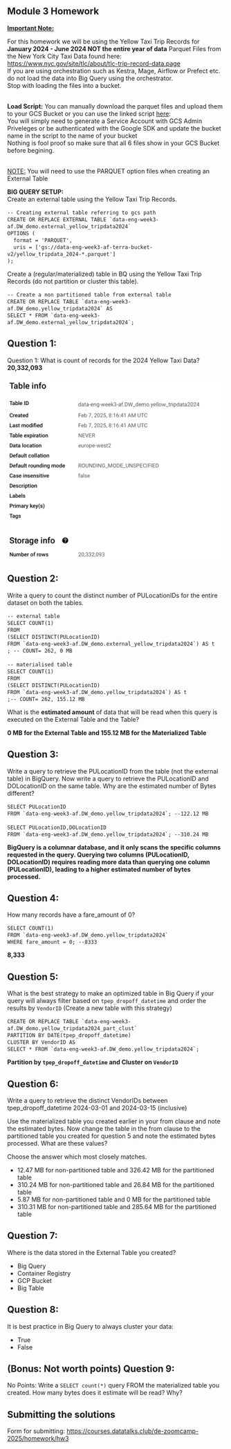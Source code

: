 ## Module 3 Homework
<b><u>Important Note:</b></u> <p> For this homework we will be using the Yellow Taxi Trip Records for **January 2024 - June 2024 NOT the entire year of data** 
Parquet Files from the New York
City Taxi Data found here: </br> https://www.nyc.gov/site/tlc/about/tlc-trip-record-data.page </br>
If you are using orchestration such as Kestra, Mage, Airflow or Prefect etc. do not load the data into Big Query using the orchestrator.</br> 
Stop with loading the files into a bucket. </br></br>

**Load Script:** You can manually download the parquet files and upload them to your GCS Bucket or you can use the linked script [here](./load_yellow_taxi_data.py):<br>
You will simply need to generate a Service Account with GCS Admin Priveleges or be authenticated with the Google SDK and update the bucket name in the script to the name of your bucket<br>
Nothing is fool proof so make sure that all 6 files show in your GCS Bucket before begining.</br><br>

<u>NOTE:</u> You will need to use the PARQUET option files when creating an External Table</br>

<b>BIG QUERY SETUP:</b></br>
Create an external table using the Yellow Taxi Trip Records. </br>

```
-- Creating external table referring to gcs path
CREATE OR REPLACE EXTERNAL TABLE `data-eng-week3-af.DW_demo.external_yellow_tripdata2024`
OPTIONS (
  format = 'PARQUET',
  uris = ['gs://data-eng-week3-af-terra-bucket-v2/yellow_tripdata_2024-*.parquet']
);
```

Create a (regular/materialized) table in BQ using the Yellow Taxi Trip Records (do not partition or cluster this table). </br>
```
-- Create a non partitioned table from external table
CREATE OR REPLACE TABLE `data-eng-week3-af.DW_demo.yellow_tripdata2024` AS
SELECT * FROM `data-eng-week3-af.DW_demo.external_yellow_tripdata2024`;
```

</p>

## Question 1:
Question 1: What is count of records for the 2024 Yellow Taxi Data?
**20,332,093**

![alt text](image.png)



## Question 2:
Write a query to count the distinct number of PULocationIDs for the entire dataset on both the tables.</br> 

```
-- external table
SELECT COUNT(1)
FROM
(SELECT DISTINCT(PULocationID)
FROM `data-eng-week3-af.DW_demo.external_yellow_tripdata2024`) AS t
; -- COUNT= 262, 0 MB

-- materialised table
SELECT COUNT(1)
FROM
(SELECT DISTINCT(PULocationID)
FROM `data-eng-week3-af.DW_demo.yellow_tripdata2024`) AS t
;-- COUNT= 262, 155.12 MB

```
What is the **estimated amount** of data that will be read when this query is executed on the External Table and the Table?

**0 MB for the External Table and 155.12 MB for the Materialized Table**


## Question 3:
Write a query to retrieve the PULocationID from the table (not the external table) in BigQuery. Now write a query to retrieve the PULocationID and DOLocationID on the same table. Why are the estimated number of Bytes different?

```
SELECT PULocationID
FROM `data-eng-week3-af.DW_demo.yellow_tripdata2024`; --122.12 MB

SELECT PULocationID,DOLocationID
FROM `data-eng-week3-af.DW_demo.yellow_tripdata2024`; --310.24 MB
```

**BigQuery is a columnar database, and it only scans the specific columns requested in the query. Querying two columns (PULocationID, DOLocationID) requires 
reading more data than querying one column (PULocationID), leading to a higher estimated number of bytes processed.**

## Question 4:
How many records have a fare_amount of 0?

```
SELECT COUNT(1)
FROM `data-eng-week3-af.DW_demo.yellow_tripdata2024`
WHERE fare_amount = 0; --8333
```
**8,333**

## Question 5:
What is the best strategy to make an optimized table in Big Query if your query will always filter based on `tpep_dropoff_datetime` and order the results by `VendorID` (Create a new table with this strategy)

```
CREATE OR REPLACE TABLE `data-eng-week3-af.DW_demo.yellow_tripdata2024_part_clust`
PARTITION BY DATE(tpep_dropoff_datetime)
CLUSTER BY VendorID AS
SELECT * FROM `data-eng-week3-af.DW_demo.yellow_tripdata2024`;
```

**Partition by `tpep_dropoff_datetime` and Cluster on `VendorID`**



## Question 6:
Write a query to retrieve the distinct VendorIDs between tpep_dropoff_datetime
2024-03-01 and 2024-03-15 (inclusive)</br>

Use the materialized table you created earlier in your from clause and note the estimated bytes. Now change the table in the from clause to the partitioned table you created for question 5 and note the estimated bytes processed. What are these values? </br>

Choose the answer which most closely matches.</br> 

- 12.47 MB for non-partitioned table and 326.42 MB for the partitioned table
- 310.24 MB for non-partitioned table and 26.84 MB for the partitioned table
- 5.87 MB for non-partitioned table and 0 MB for the partitioned table
- 310.31 MB for non-partitioned table and 285.64 MB for the partitioned table


## Question 7: 
Where is the data stored in the External Table you created?

- Big Query
- Container Registry
- GCP Bucket
- Big Table

## Question 8:
It is best practice in Big Query to always cluster your data:
- True
- False


## (Bonus: Not worth points) Question 9:
No Points: Write a `SELECT count(*)` query FROM the materialized table you created. How many bytes does it estimate will be read? Why?


## Submitting the solutions

Form for submitting: https://courses.datatalks.club/de-zoomcamp-2025/homework/hw3
